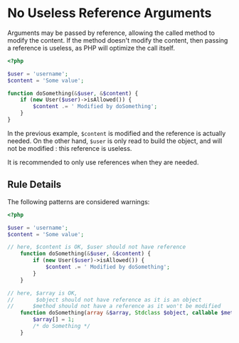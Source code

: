 <!-- Good Practices -->
# No Useless Reference Arguments

Arguments may be passed by reference, allowing the called method to modify the content. If the method doesn't modify the content, then passing a reference is useless, as PHP will optimize the call itself. 

```php
<?php

$user = 'username';
$content = 'Some value';

function doSomething(&$user, &$content) {
	if (new User($user)->isAllowed()) {
		$content .= ' Modified by doSomething';
	}
}

```


In the previous example, `$content` is modified and the reference is actually needed. On the other hand, `$user` is only read to build the object, and will not be modified : this reference is useless.

It is recommended to only use references when they are needed.


## Rule Details

The following patterns are considered warnings:

```php
<?php

$user = 'username';
$content = 'Some value';

// here, $content is OK, $user should not have reference
	function doSomething(&$user, &$content) {
		if (new User($user)->isAllowed()) {
			$content .= ' Modified by doSomething';
		}
	}

// here, $array is OK, 
//	     $object should not have reference as it is an object
//      $method should not have a reference as it won't be modified   
	function doSomething(array &$array, Stdclass $object, callable $method) {
		$array[] = 1;
		/* do Something */
	}

```


